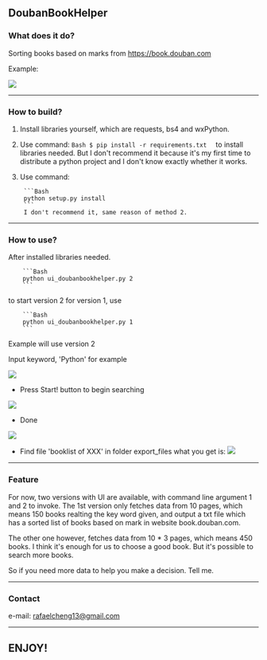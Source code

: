 ## DoubanBookHelper


### What does it do?
Sorting books based on marks from https://book.douban.com

Example:

![](https://raw.githubusercontent.com/Rafael-Cheng/doubanBooks/master/resources/4.png)

----

### How to build?
1. Install libraries yourself, which are requests, bs4 and wxPython.

2. Use command: 
        ```Bash
        $ pip install -r requirements.txt 
        ```
        to install libraries needed.
            But I don't recommend it because it's my first time to distribute
        a python project and I don't know exactly whether it works.

3. Use command: 

        ```Bash
        python setup.py install 
        ```
        I don't recommend it, same reason of method 2.

----

### How to use?
After installed libraries needed.

 

        ```Bash
        python ui_doubanbookhelper.py 2
        ```
to start version 2
for version 1, use

        ```Bash
        python ui_doubanbookhelper.py 1
        ```

Example will use version 2

Input keyword, 'Python' for example

![](https://raw.githubusercontent.com/Rafael-Cheng/doubanBooks/master/resources/1.png)

* Press Start! button to begin searching

![](https://raw.githubusercontent.com/Rafael-Cheng/doubanBooks/master/resources/2.png)

* Done

![](https://raw.githubusercontent.com/Rafael-Cheng/doubanBooks/master/resources/3.png)

* Find file 'booklist of XXX' in folder export_files
what you get is:
![](https://raw.githubusercontent.com/Rafael-Cheng/doubanBooks/master/resources/4.png)

----

### Feature
For now, two versions with UI are available, with command line argument 1 and
2 to invoke.
The 1st version only fetches data from 10 pages, which means 150 books 
realting the key word given, and output a txt file which has a sorted list 
of books based on mark in website book.douban.com.

The other one however, fetches data from 10 * 3 pages, which means 450 books. 
I think it's enough for us to choose a good book. But it's possible to 
search more books.

So if you need more data to help you make a decision. Tell me.

----

### Contact
e-mail: rafaelcheng13@gmail.com

----

## ENJOY!

